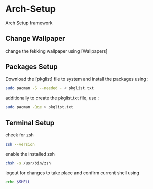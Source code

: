 # Arch-Setup
Arch Setup framework

## Change Wallpaper
change the fekking wallpaper using [Wallpapers]

## Packages Setup
Download the [pkglist] file to system and install the packages using :
```bash
sudo pacman -S --needed - < pkglist.txt
```
additionally to create the pkglist.txt file, use :
```bash
sudo pacman -Qqe > pkglist.txt
```
## Terminal Setup
check for zsh 
```bash
zsh --version
```
enable the installed zsh
```bash
chsh -s /usr/bin/zsh
```
logout for changes to take place and confirm current shell using
```bash
echo $SHELL
```


